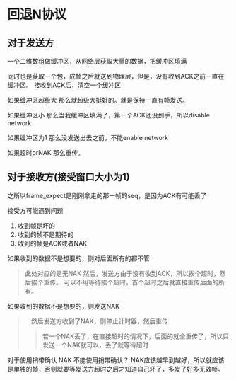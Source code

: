# 回退N协议

## 对于发送方

一个二维数组做缓冲区，从网络层获取大量的数据，把缓冲区填满

同时也是获取一个包，成帧之后就送到物理层，但是，没有收到ACK之前一直在缓冲区。
接收到ACK后，清空一个缓冲区

如果缓冲区超级大
那么就超级大挺好的。就是保持一直有帧发送。

如果缓冲区小
那么当我缓冲区填满了，第一个ACK还没到手，所以disable network

如果缓冲区为1
那么没发送出去之前，不能enable network

如果超时orNAK
那么重传。


## 对于接收方(接受窗口大小为1)

之所以frame_expect是刚刚拿走的那一帧的seq，是因为ACK有可能丢了

接受方可能遇到问题
1. 收到帧是坏的
2. 收到的帧不是期待的
3. 收到的帧是ACK或者NAK

如果收到的数据不是想要的，则对后面所有的都不管
> 此处对应的是无NAK
> 然后，发送方由于没有收到ACK，所以挨个超时，然后挨个重传。
> 可以不用等待挨个超时，首个超时之后就直接重传后面的所有。

如果收到的数据不是想要的，则发送NAK
>　然后发送方收到了NAK，则停止计时器，然后重传 
>>  若一个NAK丢了，在直接超时的情况下，后面的就全重传了，所以只发送一个NAK就可以，丢了就等待超时

对于使用捎带确认
NAK 不能使用捎带确认？
NAK应该越早到越好，所以就应该是单独的帧，否则就要等发送方超时之后才知道自己坏了，多发了好多无效帧。


